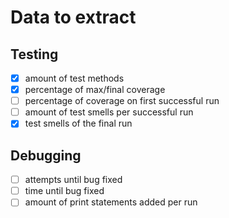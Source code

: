 # Data to extract

## Testing
- [X] amount of test methods
- [X] percentage of max/final coverage
- [ ] percentage of coverage on first successful run
- [ ] amount of test smells per successful run
- [X] test smells of the final run

## Debugging
- [ ] attempts until bug fixed
- [ ] time until bug fixed
- [ ] amount of print statements added per run
